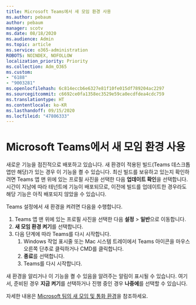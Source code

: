 ```yaml
---
title: Microsoft Teams에서 새 모임 환경 사용
ms.author: pebaum
author: pebaum
manager: scotv
ms.date: 08/18/2020
ms.audience: Admin
ms.topic: article
ms.service: o365-administration
ROBOTS: NOINDEX, NOFOLLOW
localization_priority: Priority
ms.collection: Adm_O365
ms.custom:
- "6188"
- "9003281"
ms.openlocfilehash: 6c814eccb6e6327e81f10fe015df789204ac2297
ms.sourcegitcommit: c6692ce0fa1358ec3529e59ca0ecdfdea4cdc759
ms.translationtype: HT
ms.contentlocale: ko-KR
ms.lasthandoff: 09/15/2020
ms.locfileid: "47806333"
---
```

# <a name="enable-the-new-meeting-experience-in-microsoft-teams"></a>Microsoft Teams에서 새 모임 환경 사용

새로운 기능을 점진적으로 배포하고 있습니다. 새 환경이 적용된 빌드(Teams 데스크톱 앱만 해당)가 있는 경우 이 기능을 켤 수 있습니다. 최신 빌드를 보유하고 있는지 확인하려면 Teams 앱 맨 위에 있는 프로필 사진을 선택한 다음 **업데이트 확인**을 선택합니다. 시간이 지남에 따라 테넌트에 기능이 배포되므로, 이전에 빌드를 업데이트한 경우라도 해당 기능은 아직 배포되지 않았을 수 있습니다.  

Teams 설정에서 새 환경을 켜려면 다음을 수행합니다.

1. Teams 앱 맨 위에 있는 프로필 사진을 선택한 다음 **설정** >  **일반**으로 이동합니다. 
2. **새 모임 환경 켜기**를 선택합니다.
3. 다음 단계에 따라 Teams를 다시 시작합니다.
    1. Windows 작업 표시줄 또는 Mac 시스템 트레이에서 Teams 아이콘을 마우스 오른쪽 단추로 클릭하거나 CMD를 클릭합니다.
    2. **종료**를 선택합니다.
    3. Teams를 다시 시작합니다.

새 환경을 알리거나 이 기능을 켤 수 있음을 알려주는 알림이 표시될 수 있습니다. 여기서, 준비된 경우 **지금 켜기**를 선택하거나 진행 중인 경우 **나중에**를 선택할 수 있습니다.  

자세한 내용은 [Microsoft 팀의 새 모임 및 통화 환경](https://techcommunity.microsoft.com/t5/microsoft-teams-blog/new-meeting-and-calling-experience-in-microsoft-teams/ba-p/1537581)을 참조하세요.